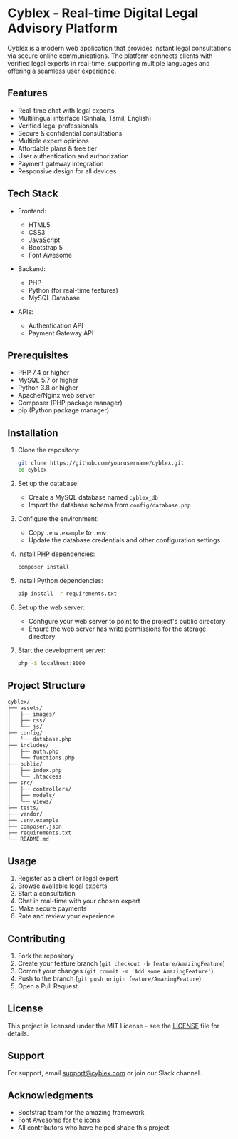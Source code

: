 # Cyblex - Real-time Digital Legal Advisory Platform

Cyblex is a modern web application that provides instant legal consultations via secure online communications. The platform connects clients with verified legal experts in real-time, supporting multiple languages and offering a seamless user experience.

## Features

- Real-time chat with legal experts
- Multilingual interface (Sinhala, Tamil, English)
- Verified legal professionals
- Secure & confidential consultations
- Multiple expert opinions
- Affordable plans & free tier
- User authentication and authorization
- Payment gateway integration
- Responsive design for all devices

## Tech Stack

- Frontend:
  - HTML5
  - CSS3
  - JavaScript
  - Bootstrap 5
  - Font Awesome

- Backend:
  - PHP
  - Python (for real-time features)
  - MySQL Database

- APIs:
  - Authentication API
  - Payment Gateway API

## Prerequisites

- PHP 7.4 or higher
- MySQL 5.7 or higher
- Python 3.8 or higher
- Apache/Nginx web server
- Composer (PHP package manager)
- pip (Python package manager)

## Installation

1. Clone the repository:
   ```bash
   git clone https://github.com/yourusername/cyblex.git
   cd cyblex
   ```

2. Set up the database:
   - Create a MySQL database named `cyblex_db`
   - Import the database schema from `config/database.php`

3. Configure the environment:
   - Copy `.env.example` to `.env`
   - Update the database credentials and other configuration settings

4. Install PHP dependencies:
   ```bash
   composer install
   ```

5. Install Python dependencies:
   ```bash
   pip install -r requirements.txt
   ```

6. Set up the web server:
   - Configure your web server to point to the project's public directory
   - Ensure the web server has write permissions for the storage directory

7. Start the development server:
   ```bash
   php -S localhost:8000
   ```

## Project Structure

```
cyblex/
├── assets/
│   ├── images/
│   ├── css/
│   └── js/
├── config/
│   └── database.php
├── includes/
│   ├── auth.php
│   └── functions.php
├── public/
│   ├── index.php
│   └── .htaccess
├── src/
│   ├── controllers/
│   ├── models/
│   └── views/
├── tests/
├── vendor/
├── .env.example
├── composer.json
├── requirements.txt
└── README.md
```

## Usage

1. Register as a client or legal expert
2. Browse available legal experts
3. Start a consultation
4. Chat in real-time with your chosen expert
5. Make secure payments
6. Rate and review your experience

## Contributing

1. Fork the repository
2. Create your feature branch (`git checkout -b feature/AmazingFeature`)
3. Commit your changes (`git commit -m 'Add some AmazingFeature'`)
4. Push to the branch (`git push origin feature/AmazingFeature`)
5. Open a Pull Request

## License

This project is licensed under the MIT License - see the [LICENSE](LICENSE) file for details.

## Support

For support, email support@cyblex.com or join our Slack channel.

## Acknowledgments

- Bootstrap team for the amazing framework
- Font Awesome for the icons
- All contributors who have helped shape this project 